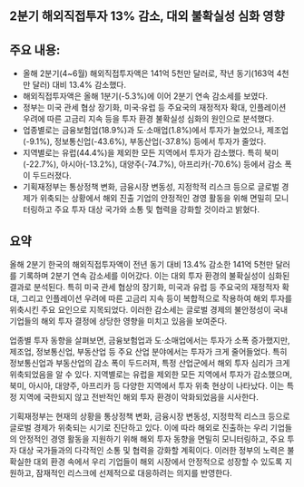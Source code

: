 ## 2분기 해외직접투자 13% 감소, 대외 불확실성 심화 영향

## 주요 내용:
*   올해 2분기(4~6월) 해외직접투자액은 141억 5천만 달러로, 작년 동기(163억 4천만 달러) 대비 13.4% 감소했다.
*   해외직접투자액은 올해 1분기(-5.3%)에 이어 2분기 연속 감소세를 보였다.
*   정부는 미국 관세 협상 장기화, 미국·유럽 등 주요국의 재정적자 확대, 인플레이션 우려에 따른 고금리 지속 등을 투자 환경 불확실성 심화의 원인으로 분석했다.
*   업종별로는 금융보험업(18.9%)과 도·소매업(1.8%)에서 투자가 늘었으나, 제조업(-9.1%), 정보통신업(-43.6%), 부동산업(-37.8%) 등에서 투자가 줄었다.
*   지역별로는 유럽(44.4%)을 제외한 모든 지역에서 투자가 감소했다. 특히 북미(-22.7%), 아시아(-13.2%), 대양주(-74.7%), 아프리카(-70.6%) 등에서 감소 폭이 두드러졌다.
*   기획재정부는 통상정책 변화, 금융시장 변동성, 지정학적 리스크 등으로 글로벌 경제가 위축되는 상황에서 해외 진출 기업의 안정적인 경영 활동을 위해 면밀히 모니터링하고 주요 투자 대상 국가와 소통 및 협력을 강화할 것이라고 밝혔다.

## 요약

올해 2분기 한국의 해외직접투자액이 전년 동기 대비 13.4% 감소한 141억 5천만 달러를 기록하며 2분기 연속 감소세를 이어갔다. 이는 대외 투자 환경의 불확실성이 심화된 결과로 분석된다. 특히 미국 관세 협상의 장기화, 미국과 유럽 등 주요국의 재정적자 확대, 그리고 인플레이션 우려에 따른 고금리 지속 등이 복합적으로 작용하여 해외 투자를 위축시킨 주요 요인으로 지목되었다. 이러한 감소세는 글로벌 경제의 불안정성이 국내 기업들의 해외 투자 결정에 상당한 영향을 미치고 있음을 보여준다.

업종별 투자 동향을 살펴보면, 금융보험업과 도·소매업에서는 투자가 소폭 증가했지만, 제조업, 정보통신업, 부동산업 등 주요 산업 분야에서는 투자가 크게 줄어들었다. 특히 정보통신업과 부동산업의 감소 폭이 두드러져, 특정 산업군에서 해외 투자 심리가 크게 위축되었음을 알 수 있다. 지역별로는 유럽을 제외한 모든 지역에서 투자가 감소했으며, 북미, 아시아, 대양주, 아프리카 등 다양한 지역에서 투자 위축 현상이 나타났다. 이는 특정 지역에 국한되지 않고 전반적인 해외 투자 환경이 악화되었음을 시사한다.

기획재정부는 현재의 상황을 통상정책 변화, 금융시장 변동성, 지정학적 리스크 등으로 글로벌 경제가 위축되는 시기로 진단하고 있다. 이에 따라 해외로 진출하는 우리 기업들의 안정적인 경영 활동을 지원하기 위해 해외 투자 동향을 면밀히 모니터링하고, 주요 투자 대상 국가들과의 다각적인 소통 및 협력을 강화할 계획이다. 이러한 정부의 노력은 불확실한 대외 환경 속에서 우리 기업들이 해외 시장에서 안정적으로 성장할 수 있도록 지원하고, 잠재적인 리스크에 선제적으로 대응하려는 의지를 반영한다.